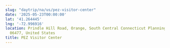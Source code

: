 ```yaml
---
slug: "daytrip/na/us/pez-visitor-center"
date: '2025-05-23T00:00:00'
lat: '41.264445'
lng: '-72.996916'
location: Prindle Hill Road, Orange, South Central Connecticut Planning Region, Connecticut,
  06477, United States
title: PEZ Visitor Center
---
```



